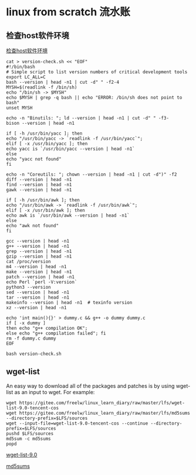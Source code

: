 # linux from scratch 流水账

## 检查host软件环境

[检查host软件环境](https://www.linuxfromscratch.org/lfs/view/stable/chapter02/hostreqs.html)

    cat > version-check.sh << "EOF"
    #!/bin/bash
    # Simple script to list version numbers of critical development tools
    export LC_ALL=C
    bash --version | head -n1 | cut -d" " -f2-4
    MYSH=$(readlink -f /bin/sh)
    echo "/bin/sh -> $MYSH"
    echo $MYSH | grep -q bash || echo "ERROR: /bin/sh does not point to bash"
    unset MYSH

    echo -n "Binutils: "; ld --version | head -n1 | cut -d" " -f3-
    bison --version | head -n1

    if [ -h /usr/bin/yacc ]; then
    echo "/usr/bin/yacc -> `readlink -f /usr/bin/yacc`";
    elif [ -x /usr/bin/yacc ]; then
    echo yacc is `/usr/bin/yacc --version | head -n1`
    else
    echo "yacc not found"
    fi

    echo -n "Coreutils: "; chown --version | head -n1 | cut -d")" -f2
    diff --version | head -n1
    find --version | head -n1
    gawk --version | head -n1

    if [ -h /usr/bin/awk ]; then
    echo "/usr/bin/awk -> `readlink -f /usr/bin/awk`";
    elif [ -x /usr/bin/awk ]; then
    echo awk is `/usr/bin/awk --version | head -n1`
    else
    echo "awk not found"
    fi

    gcc --version | head -n1
    g++ --version | head -n1
    grep --version | head -n1
    gzip --version | head -n1
    cat /proc/version
    m4 --version | head -n1
    make --version | head -n1
    patch --version | head -n1
    echo Perl `perl -V:version`
    python3 --version
    sed --version | head -n1
    tar --version | head -n1
    makeinfo --version | head -n1  # texinfo version
    xz --version | head -n1

    echo 'int main(){}' > dummy.c && g++ -o dummy dummy.c
    if [ -x dummy ]
    then echo "g++ compilation OK";
    else echo "g++ compilation failed"; fi
    rm -f dummy.c dummy
    EOF

    bash version-check.sh

## wget-list
An easy way to download all of the packages and patches is by using wget-list as an input to wget. For example:

    wget https://gitee.com/freelw/linux_learn_diary/raw/master/lfs/wget-list-9.0-tencent-cos
    wget https://gitee.com/freelw/linux_learn_diary/raw/master/lfs/md5sums --directory-prefix=$LFS/sources
    wget --input-file=wget-list-9.0-tencent-cos --continue --directory-prefix=$LFS/sources
    pushd $LFS/sources
    md5sum -c md5sums
    popd

[wget-list-9.0](https://gitee.com/freelw/linux_learn_diary/tree/master/lfs/wget-list-9.0)

[md5sums](https://gitee.com/freelw/linux_learn_diary/raw/master/lfs/md5sums)